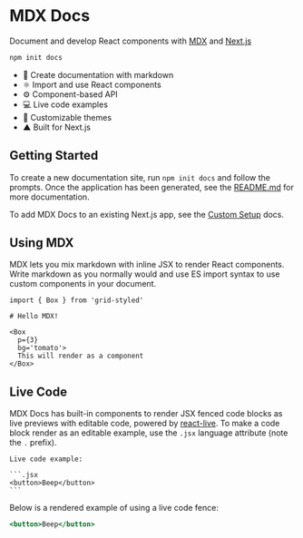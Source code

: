 
# MDX Docs

Document and develop React components with [MDX][] and [Next.js][]

```sh
npm init docs
```

- :memo: Create documentation with markdown
- :atom_symbol: Import and use React components
- :gear: Component-based API
- :computer: Live code examples
- :nail_care: Customizable themes
- ▲ Built for Next.js

## Getting Started

To create a new documentation site, run `npm init docs` and follow the prompts.
Once the application has been generated, see the [README.md](https://github.com/jxnblk/mdx-docs/create-docs/templates/next/README.md)
for more documentation.

To add MDX Docs to an existing Next.js app, see the [Custom Setup](custom-setup) docs.

## Using MDX

MDX lets you mix markdown with inline JSX to render React components.
Write markdown as you normally would and use ES import syntax to use custom components in your document.

```mdx
import { Box } from 'grid-styled'

# Hello MDX!

<Box
  p={3}
  bg='tomato'>
  This will render as a component
</Box>
```

## Live Code

MDX Docs has built-in components to render JSX fenced code blocks as live previews with editable code, powered by [react-live][].
To make a code block render as an editable example, use the `.jsx` language attribute (note the `.` prefix).

````mdx
Live code example:

```.jsx
<button>Beep</button>
```
````

Below is a rendered example of using a live code fence:

```.jsx
<button>Beep</button>
```

[react-live]: https://github.com/formidable/react-live
[MDX]: https://github.com/mdx-js/mdx
[Next.js]: https://github.com/zeit/next.js/
